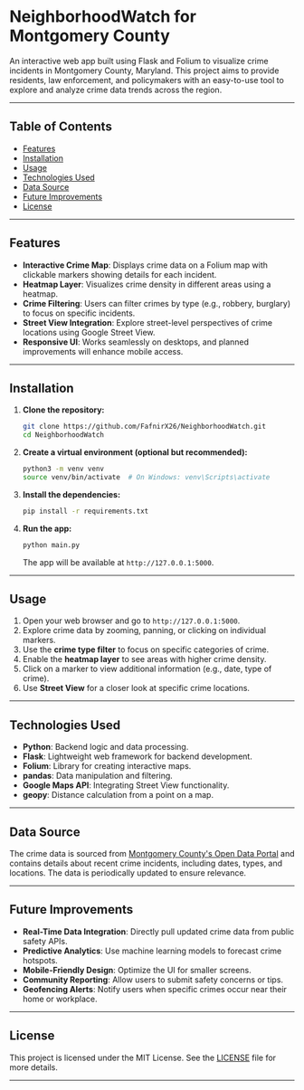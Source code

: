 # NeighborhoodWatch for Montgomery County  
An interactive web app built using Flask and Folium to visualize crime incidents in Montgomery County, Maryland. This project aims to provide residents, law enforcement, and policymakers with an easy-to-use tool to explore and analyze crime data trends across the region.

---

## Table of Contents  
- [Features](#features)  
- [Installation](#installation)  
- [Usage](#usage)  
- [Technologies Used](#technologies-used)  
- [Data Source](#data-source)  
- [Future Improvements](#future-improvements)  
- [License](#license)  

---

## Features  
- **Interactive Crime Map**: Displays crime data on a Folium map with clickable markers showing details for each incident.  
- **Heatmap Layer**: Visualizes crime density in different areas using a heatmap.  
- **Crime Filtering**: Users can filter crimes by type (e.g., robbery, burglary) to focus on specific incidents.  
- **Street View Integration**: Explore street-level perspectives of crime locations using Google Street View.  
- **Responsive UI**: Works seamlessly on desktops, and planned improvements will enhance mobile access.  

---

## Installation  

1. **Clone the repository:**  
   ```bash
   git clone https://github.com/FafnirX26/NeighborhoodWatch.git
   cd NeighborhoodWatch
   ```  

2. **Create a virtual environment (optional but recommended):**  
   ```bash
   python3 -m venv venv  
   source venv/bin/activate  # On Windows: venv\Scripts\activate
   ```

3. **Install the dependencies:**
   ```bash
   pip install -r requirements.txt
   ```
   
4. **Run the app:**  
   ```bash
   python main.py
   ```  
   The app will be available at `http://127.0.0.1:5000`.  

---

## Usage  
1. Open your web browser and go to `http://127.0.0.1:5000`.  
2. Explore crime data by zooming, panning, or clicking on individual markers.  
3. Use the **crime type filter** to focus on specific categories of crime.  
4. Enable the **heatmap layer** to see areas with higher crime density.  
5. Click on a marker to view additional information (e.g., date, type of crime).  
6. Use **Street View** for a closer look at specific crime locations.  

---

## Technologies Used  
- **Python**: Backend logic and data processing.  
- **Flask**: Lightweight web framework for backend development.  
- **Folium**: Library for creating interactive maps.  
- **pandas**: Data manipulation and filtering.  
- **Google Maps API**: Integrating Street View functionality.
- **geopy**: Distance calculation from a point on a map.

---

## Data Source  
The crime data is sourced from [Montgomery County's Open Data Portal](https://data.montgomerycountymd.gov/) and contains details about recent crime incidents, including dates, types, and locations. The data is periodically updated to ensure relevance.

---

## Future Improvements  
- **Real-Time Data Integration**: Directly pull updated crime data from public safety APIs.  
- **Predictive Analytics**: Use machine learning models to forecast crime hotspots.  
- **Mobile-Friendly Design**: Optimize the UI for smaller screens.  
- **Community Reporting**: Allow users to submit safety concerns or tips.  
- **Geofencing Alerts**: Notify users when specific crimes occur near their home or workplace.  

---

## License  
This project is licensed under the MIT License. See the [LICENSE](LICENSE) file for more details. 

---
